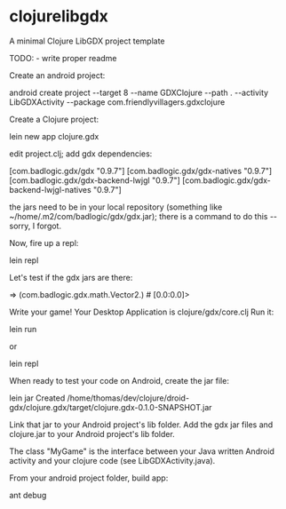 clojurelibgdx
=============

A minimal Clojure LibGDX project template 

TODO: - write proper readme

Create an android project:

android create project --target 8 --name GDXClojure --path . --activity LibGDXActivity --package com.friendlyvillagers.gdxclojure

Create a Clojure project:

lein new app clojure.gdx

edit project.clj; add gdx dependencies:

[com.badlogic.gdx/gdx "0.9.7"]
[com.badlogic.gdx/gdx-natives "0.9.7"]
[com.badlogic.gdx/gdx-backend-lwjgl "0.9.7"]
[com.badlogic.gdx/gdx-backend-lwjgl-natives "0.9.7"]

the jars need to be in your local repository (something like ~/home/.m2/com/badlogic/gdx/gdx.jar); there is a command to do this -- sorry, I forgot. 

Now, fire up a repl:

lein repl

Let's test if the gdx jars are there:

=> (com.badlogic.gdx.math.Vector2.)
#<Vector2> [0.0:0.0]>

Write your game! 
Your Desktop Application is clojure/gdx/core.clj
Run it: 

lein run

or 

lein repl 

When ready to test your code on Android, create the jar file:

lein jar
Created /home/thomas/dev/clojure/droid-gdx/clojure.gdx/target/clojure.gdx-0.1.0-SNAPSHOT.jar

Link that jar to your Android project's lib folder. 
Add the gdx jar files and clojure.jar to your Android project's lib folder. 

The class "MyGame" is the interface between your Java written Android activity and your clojure code (see LibGDXActivity.java). 

From your android project folder, build app:

ant debug


